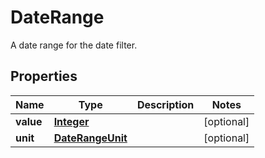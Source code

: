 

# DateRange

A date range for the date filter.

## Properties

| Name | Type | Description | Notes |
|------------ | ------------- | ------------- | -------------|
|**value** | [**Integer**](Integer.md) |  |  [optional] |
|**unit** | [**DateRangeUnit**](DateRangeUnit.md) |  |  [optional] |



